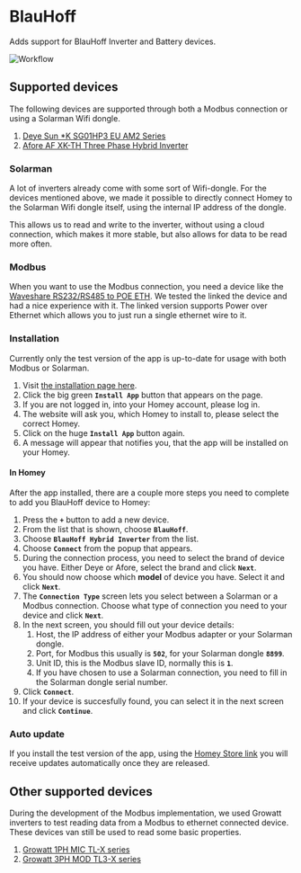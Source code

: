 # BlauHoff

Adds support for BlauHoff Inverter and Battery devices.

![Workflow](https://github.com/sorted-bits/com.sortedbits.blauhoff/actions/workflows/node.js.yml/badge.svg)

## Supported devices

The following devices are supported through both a Modbus connection or using a Solarman Wifi dongle.

1. [Deye Sun \*K SG01HP3 EU AM2 Series](docs/deye/deye-sun-xk-sg01hp3-eu-am2.md)
2. [Afore AF XK-TH Three Phase Hybrid Inverter](docs/afore/af-xk-th-three-phase-hybrid.md)

### Solarman

A lot of inverters already come with some sort of Wifi-dongle. For the devices mentioned above, we made it possible to directly connect Homey to the Solarman Wifi dongle itself, using the internal IP address of the dongle.

This allows us to read and write to the inverter, without using a cloud connection, which makes it more stable, but also allows for data to be read more often.

### Modbus

When you want to use the Modbus connection, you need a device like the [Waveshare RS232/RS485 to POE ETH](<https://www.waveshare.com/wiki/RS232_RS485_TO_POE_ETH_(B)>). We tested the linked the device and had a nice experience with it. The linked version supports Power over Ethernet which allows you to just run a single ethernet wire to it.

### Installation

Currently only the test version of the app is up-to-date for usage with both Modbus or Solarman.

1. Visit [the installation page here](https://homey.app/a/com.sortedbits.blauhoff/test/).
2. Click the big green **`Install App`** button that appears on the page.
3. If you are not logged in, into your Homey account, please log in.
4. The website will ask you, which Homey to install to, please select the correct Homey.
5. Click on the huge **`Install App`** button again.
6. A message will appear that notifies you, that the app will be installed on your Homey.

#### In Homey

After the app installed, there are a couple more steps you need to complete to add you BlauHoff device to Homey:

1. Press the **`+`** button to add a new device.
2. From the list that is shown, choose **`BlauHoff`**.
3. Choose **`BlauHoff Hybrid Inverter`** from the list.
4. Choose **`Connect`** from the popup that appears.
5. During the connection process, you need to select the brand of device you have. Either Deye or Afore, select the brand and click **`Next`**.
6. You should now choose which **model** of device you have. Select it and click **`Next`**.
7. The **`Connection Type`** screen lets you select between a Solarman or a Modbus connection. Choose what type of connection you need to your device and click **`Next`**.
8. In the next screen, you should fill out your device details:
    1. Host, the IP address of either your Modbus adapter or your Solarman dongle.
    2. Port, for Modbus this usually is **`502`**, for your Solarman dongle **`8899`**.
    3. Unit ID, this is the Modbus slave ID, normally this is **`1`**.
    4. If you have chosen to use a Solarman connection, you need to fill in the Solarman dongle serial number.
9. Click **`Connect`**.
10. If your device is succesfully found, you can select it in the next screen and click **`Continue`**.

### Auto update

If you install the test version of the app, using the [Homey Store link](https://homey.app/a/com.sortedbits.blauhoff/test/) you will receive updates automatically once they are released.

## Other supported devices

During the development of the Modbus implementation, we used Growatt inverters to test reading data from a Modbus to ethernet connected device. These devices van still be used to read some basic properties.

1. [Growatt 1PH MIC TL-X series](docs/growatt/growatt-tl.md)
2. [Growatt 3PH MOD TL3-X series](docs/growatt/growatt-tl3.md)
